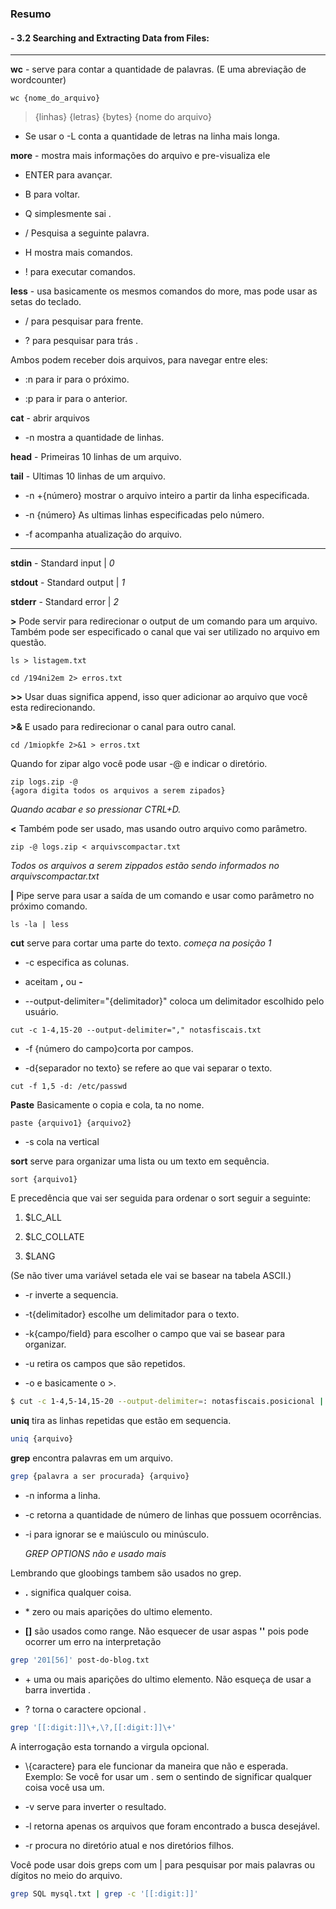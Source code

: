 ### Resumo

#### - 3.2 Searching and Extracting Data from Files:

----

**wc** - serve para contar a quantidade de palavras. (E uma abreviação de wordcounter) 

```shell
wc {nome_do_arquivo}
```

> {linhas} {letras} {bytes} {nome do arquivo}

- Se usar o -L conta a quantidade de letras na linha mais longa.

**more** - mostra mais informações do arquivo e pre-visualiza ele

- ENTER para avançar.

- B para voltar.

- Q simplesmente sai .

- / Pesquisa a seguinte palavra.

- H mostra mais comandos. 

- ! para executar comandos.

**less** - usa basicamente os mesmos comandos do more, mas pode usar as setas do teclado.

- / para pesquisar para frente.

- ? para pesquisar para trás .

Ambos podem receber dois arquivos, para navegar entre eles:

- :n para ir para o próximo.

- :p para ir para o anterior.

**cat**  - abrir arquivos

- -n mostra a quantidade de linhas.

**head** - Primeiras 10 linhas de um arquivo.

**tail** - Ultimas 10 linhas de um arquivo.

- -n +{número} mostrar o arquivo inteiro a partir da linha especificada.

- -n {número} As ultimas linhas especificadas pelo número.

- -f acompanha atualização do arquivo.

---

**stdin** - Standard input | *0*

**stdout** - Standard output | *1*

**stderr** - Standard error | *2*

**>** Pode servir para redirecionar o output de um comando para um arquivo. Também pode ser especificado o canal que vai ser utilizado no arquivo em questão.

```shell
ls > listagem.txt
```

```shell
cd /194ni2em 2> erros.txt
```

**>>** Usar duas significa append, isso quer adicionar ao arquivo que você esta redirecionando. 

**>&** E usado para redirecionar o canal para outro canal.

```shell
cd /1miopkfe 2>&1 > erros.txt
```

Quando for zipar algo você pode usar -@ e indicar o diretório.

```shell
zip logs.zip -@
{agora digita todos os arquivos a serem zipados}
```

*Quando acabar e so pressionar CTRL+D.*

**<** Também pode ser usado, mas usando outro arquivo como parâmetro.

```shell
zip -@ logs.zip < arquivscompactar.txt
```

*Todos os arquivos a serem zippados estão sendo informados no arquivscompactar.txt*

**|** Pipe serve para usar a saída de um comando e usar como parâmetro no próximo comando.

```shell
ls -la | less
```

**cut** serve para cortar uma parte do texto. *começa na posição 1*

- -c especifica as colunas.

- aceitam  **,** ou **-** 

- --output-delimiter="{delimitador}" coloca um delimitador escolhido pelo usuário. 

```shell
cut -c 1-4,15-20 --output-delimiter="," notasfiscais.txt
```

- -f {número do campo}corta por campos.

- -d{separador no texto} se refere ao que vai separar o texto.

```shell
cut -f 1,5 -d: /etc/passwd
```

**Paste** Basicamente o copia e cola, ta no nome. 

```shell
paste {arquivo1} {arquivo2}
```

- -s cola na vertical

**sort** serve para organizar uma lista ou um texto em sequência.

```shell
sort {arquivo1}
```

E precedência que vai ser seguida para ordenar o sort seguir a seguinte:

1. $LC_ALL

2. $LC_COLLATE

3. $LANG

(Se não tiver uma variável setada ele vai se basear na tabela ASCII.)

- -r inverte a sequencia.

- -t{delimitador} escolhe um delimitador para o texto.

- -k{campo/field} para escolher o campo que vai se basear para organizar.

- -u retira os campos que são repetidos.

- -o e basicamente o >.

```bash
$ cut -c 1-4,5-14,15-20 --output-delimiter=: notasfiscais.posicional | sort -k 2 -t: -o notasfiscais.posicional
```

**uniq** tira as linhas repetidas que estão em sequencia. 

```bash
uniq {arquivo}
```

**grep** encontra palavras em um arquivo.

```bash
grep {palavra a ser procurada} {arquivo}
```

- -n informa a linha.

- -c retorna a quantidade de número de linhas que possuem ocorrências. 

- -i para ignorar se e maiúsculo ou minúsculo.
  
  *GREP OPTIONS não e usado mais* 

Lembrando que gloobings tambem são usados no grep.

- **.** significa qualquer coisa.

- \* zero  ou mais aparições do ultimo elemento. 

- **[]** são usados como range. Não esquecer de usar aspas **''** pois pode ocorrer um erro na interpretação  

```bash
grep '201[56]' post-do-blog.txt
```

+ \+ uma ou mais aparições do ultimo elemento. Não esqueça de usar a barra invertida \.

+ ? torna o caractere opcional .

```bash
grep '[[:digit:]]\+,\?,[[:digit:]]\+'
```

A interrogação esta tornando a virgula opcional.

- \\{caractere} para ele funcionar da maneira que não e esperada. Exemplo: Se você for usar um . sem o sentindo de significar qualquer coisa você usa um\.

- -v serve para inverter o resultado.

- -l retorna apenas os arquivos que foram encontrado a busca desejável. 

- -r procura no diretório atual e nos diretórios filhos.

Você pode usar dois greps com um | para pesquisar por mais palavras ou dígitos no meio do arquivo.

```bash
grep SQL mysql.txt | grep -c '[[:digit:]]'
```
